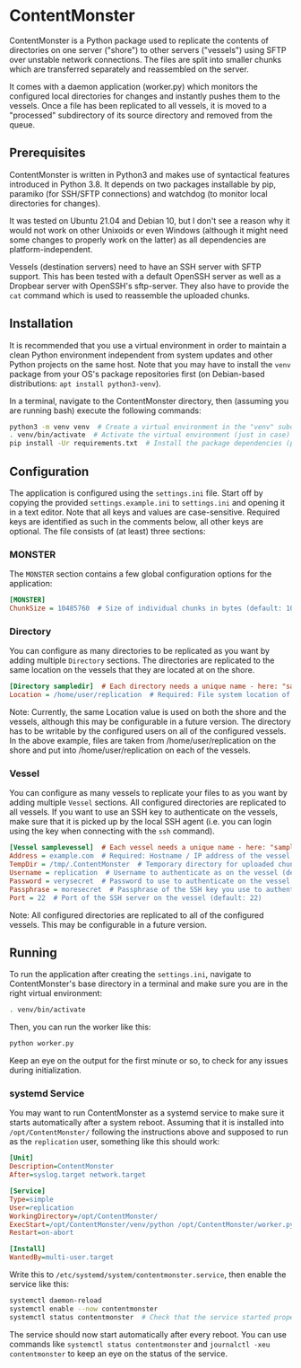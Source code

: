 # ContentMonster

ContentMonster is a Python package used to replicate the contents of directories on one server ("shore") to other servers ("vessels") using SFTP over unstable network connections. The files are split into smaller chunks which are transferred separately and reassembled on the server.

It comes with a daemon application (worker.py) which monitors the configured local directories for changes and instantly pushes them to the vessels. Once a file has been replicated to all vessels, it is moved to a "processed" subdirectory of its source directory and removed from the queue.

## Prerequisites

ContentMonster is written in Python3 and makes use of syntactical features introduced in Python 3.8. It depends on two packages installable by pip, paramiko (for SSH/SFTP connections) and watchdog (to monitor local directories for changes).

It was tested on Ubuntu 21.04 and Debian 10, but I don't see a reason why it would not work on other Unixoids or even Windows (although it might need some changes to properly work on the latter) as all dependencies are platform-independent.

Vessels (destination servers) need to have an SSH server with SFTP support. This has been tested with a default OpenSSH server as well as a Dropbear server with OpenSSH's sftp-server. They also have to provide the `cat` command which is used to reassemble the uploaded chunks.

## Installation

It is recommended that you use a virtual environment in order to maintain a clean Python environment independent from system updates and other Python projects on the same host. Note that you may have to install the `venv` package from your OS's package repositories first (on Debian-based distributions: `apt install python3-venv`).

In a terminal, navigate to the ContentMonster directory, then (assuming you are running bash) execute the following commands:

```bash
python3 -m venv venv  # Create a virtual environment in the "venv" subdirectory
. venv/bin/activate  # Activate the virtual environment (just in case)
pip install -Ur requirements.txt  # Install the package dependencies (paramiko/watchdog)
```

## Configuration

The application is configured using the `settings.ini` file. Start off by copying the provided `settings.example.ini` to `settings.ini` and opening it in a text editor. Note that all keys and values are case-sensitive. Required keys are identified as such in the comments below, all other keys are optional. The file consists of (at least) three sections:

### MONSTER

The `MONSTER` section contains a few global configuration options for the application:

```ini
[MONSTER]
ChunkSize = 10485760  # Size of individual chunks in bytes (default: 10 MiB)
```

### Directory

You can configure as many directories to be replicated as you want by adding multiple `Directory` sections. The directories are replicated to the same location on the vessels that they are located at on the shore.

```ini
[Directory sampledir]  # Each directory needs a unique name - here: "sampledir"
Location = /home/user/replication  # Required: File system location of the directory
```

Note: Currently, the same Location value is used on both the shore and the vessels, although this may be configurable in a future version. The directory has to be writable by the configured users on all of the configured vessels. In the above example, files are taken from /home/user/replication on the shore and put into /home/user/replication on each of the vessels.

### Vessel

You can configure as many vessels to replicate your files to as you want by adding multiple `Vessel` sections. All configured directories are replicated to all vessels. If you want to use an SSH key to authenticate on the vessels, make sure that it is picked up by the local SSH agent (i.e. you can login using the key when connecting with the `ssh` command).

```ini
[Vessel samplevessel]  # Each vessel needs a unique name - here: "samplevessel"
Address = example.com  # Required: Hostname / IP address of the vessel
TempDir = /tmp/.ContentMonster  # Temporary directory for uploaded chunks (default: /tmp/.ContentMonster) - needs to be writable
Username = replication  # Username to authenticate as on the vessel (default: same as user running ContentMonster)
Password = verysecret  # Password to use to authenticate on the vessel (default: none, use SSH key)
Passphrase = moresecret  # Passphrase of the SSH key you use to authenticate (default: none, key has no passphrase)
Port = 22  # Port of the SSH server on the vessel (default: 22)
```

Note: All configured directories are replicated to all of the configured vessels. This may be configurable in a future version.

## Running

To run the application after creating the `settings.ini`, navigate to ContentMonster's base directory in a terminal and make sure you are in the right virtual environment:

```bash
. venv/bin/activate
```

Then, you can run the worker like this:

```bash
python worker.py
```

Keep an eye on the output for the first minute or so, to check for any issues during initialization.

### systemd Service

You may want to run ContentMonster as a systemd service to make sure it starts automatically after a system reboot. Assuming that it is installed into `/opt/ContentMonster/` following the instructions above and supposed to run as the `replication` user, something like this should work:

```ini
[Unit]
Description=ContentMonster
After=syslog.target network.target

[Service]
Type=simple
User=replication
WorkingDirectory=/opt/ContentMonster/
ExecStart=/opt/ContentMonster/venv/python /opt/ContentMonster/worker.py
Restart=on-abort

[Install]
WantedBy=multi-user.target
```

Write this to `/etc/systemd/system/contentmonster.service`, then enable the service like this:

```bash
systemctl daemon-reload
systemctl enable --now contentmonster
systemctl status contentmonster  # Check that the service started properly
```

The service should now start automatically after every reboot. You can use commands like `systemctl status contentmonster` and `journalctl -xeu contentmonster` to keep an eye on the status of the service.